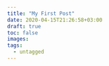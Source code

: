 ```yaml
---
title: "My First Post"
date: 2020-04-15T21:26:58+03:00
draft: true
toc: false
images:
tags:
  - untagged
---
```


